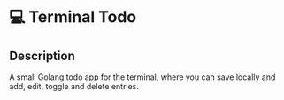 # :computer: Terminal Todo

## Description

A small Golang todo app for the terminal, where you can save locally and add, edit, toggle and delete entries.
